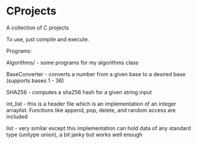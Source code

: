 # CProjects
A collection of C projects

To use, just compile and execute.

Programs:

Algorithms/ - some programs for my algorithms class

BaseConverter - converts a number from a given base to a desired base (supports bases 1 - 36)

SHA256 - computes a sha256 hash for a given string input

int_list - this is a header file which is an implementation of an integer arraylist. Functions like append, pop, delete, and random access are included

list - very similar except this implementation can hold data of any standard type (unitype union), a bit janky but works well enough

